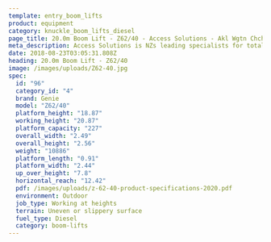 ```yaml
---
template: entry_boom_lifts
product: equipment
category: knuckle_boom_lifts_diesel
page_title: 20.0m Boom Lift - Z62/40 - Access Solutions - Akl Wgtn Chch, NZ
meta_description: Access Solutions is NZs leading specialists for total access solution equipment. 100% NZ owned & operated. Read about us - Make an enquiry today
date: 2018-08-23T03:05:31.808Z
heading: 20.0m Boom Lift - Z62/40
image: /images/uploads/Z62-40.jpg
spec:
  id: "96"
  category_id: "4"
  brand: Genie
  model: "Z62/40"
  platform_height: "18.87"
  working_height: "20.87"
  platform_capacity: "227"
  overall_width: "2.49"
  overall_height: "2.56"
  weight: "10886"
  platform_length: "0.91"
  platform_width: "2.44"
  up_over_height: "7.8"
  horizontal_reach: "12.42"
  pdf: /images/uploads/z-62-40-product-specifications-2020.pdf
  environment: Outdoor
  job_type: Working at heights
  terrain: Uneven or slippery surface
  fuel_type: Diesel
  category: boom-lifts
---
```

